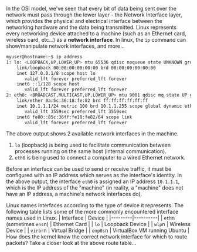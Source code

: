 In the OSI model, we've seen that every bit of data being sent over the network must pass through the lower layer - the Network Interface layer, which provides the physical and electrical interface between the networking hardware and the data being transmitted. Linux represents every networking device attached to a machine (such as an Ethernet card, wireless card, etc...) as a **network interface**.
In linux, the `ip` command can show/manipulate network interfaces, and more...
```bash
myuser@hostname:~$ ip address
1: lo: <LOOPBACK,UP,LOWER_UP> mtu 65536 qdisc noqueue state UNKNOWN group default qlen 1000
    link/loopback 00:00:00:00:00:00 brd 00:00:00:00:00:00
    inet 127.0.0.1/8 scope host lo
       valid_lft forever preferred_lft forever
    inet6 ::1/128 scope host 
       valid_lft forever preferred_lft forever
2: eth0: <BROADCAST,MULTICAST,UP,LOWER_UP> mtu 9001 qdisc mq state UP group default qlen 1000
    link/ether 0a:5c:36:18:fe:82 brd ff:ff:ff:ff:ff:ff
    inet 10.1.1.1/24 metric 100 brd 10.1.1.255 scope global dynamic eth0
       valid_lft 3559sec preferred_lft 3559sec
    inet6 fe80::85c:36ff:fe18:fe82/64 scope link 
       valid_lft forever preferred_lft forever
```
The above output shows 2 available network interfaces in the machine.
1. `lo` (loopback) is being used to facilitate communication between processes running on the same host (internal communication).
1. `eth0` is being used to connect a computer to a wired Ethernet network.

Before an interface can be used to send or receive traffic, it must be configured with an IP address which serves as the interface's identity. In the above output, the interface `eth0` is assigned an IP address `10.1.1.1`, which is the IP address of the "machine" (in reality, a "machine" does not have an IP address, a machine's network interfaces do).

Linux names interfaces according to the type of device it represents. The following table lists some of the more commonly encountered interface names used in Linux.
| Interface | Device  |
|---------|----------|
| `eth`n (sometimes `ens`n) | Ethernet Card  |
| `lo` | Loopback Device  |
| `wlp`n | Wireless Device  |
| `virbr`n | Virtual Bridge  |
| `enp0s`n | VirtualBox VM running Ubuntu  |
How does the kernel know the correct network interface for which to route packets? Take a closer look at the above route table…